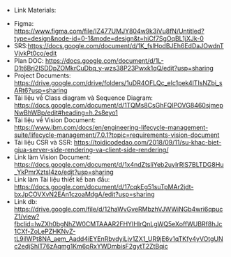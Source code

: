 - Link Materials:
+ Figma: https://www.figma.com/file/IZ477UMJY804w9k3iVu8fN/Untitled?type=design&node-id=0-1&mode=design&t=hiCf7SgOqBL1jXJk-0
+ SRS:https://docs.google.com/document/d/1K_fslHodBJEh6EdDaJOwdnTVjvkPt0co/edit
+ Plan DOC: https://docs.google.com/document/d/1L-D1t6Brj2ISDDpZOMkrCuDbq_y-wzs38P23Pwxk1qQ/edit?usp=sharing
+ Project Documents: https://drive.google.com/drive/folders/1uDR4OFLQc_elc1pek4lTIsNZbi_sARt6?usp=sharing
+ Tài liệu về Class diagram và Sequence Diagram: https://docs.google.com/document/d/1TQMs8CsGhFQIPOVG8460sjmepNwBhWBp/edit#heading=h.2s8eyo1
+ Tài liệu về Vision Document: https://www.ibm.com/docs/en/engineering-lifecycle-management-suite/lifecycle-management/7.0.1?topic=requirements-vision-document
+ Tài liệu CSR và SSR: https://toidicodedao.com/2018/09/11/su-khac-biet-giua-server-side-rendering-va-client-side-rendering/
+ Link làm Vision Document: https://docs.google.com/document/d/1x4ndZtsliYeb2uyIrRlS7BLTDG8Hu_YkPmrXztsI4zo/edit?usp=sharing
+ Link làm Tài liệu thiết kế ban đầu: https://docs.google.com/document/d/17cqkEg51suTpMAr2jdt-bxJpCOVXvN2EAn1czoaMdgA/edit?usp=sharing
+ Link db: https://drive.google.com/file/d/12haWvGveRMbzhVJWWiNGb4wri6qpucZ1/view?fbclid=IwZXh0bgNhZW0CMTAAAR2FHYIHIrQnLgWQ5eXoffWUBRf8hJc1CXf-ZoLePZHKNvZ-tL9ilWPt8NA_aem_Aadd4iEYEnRbvdyiLjv1ZX1_UR9jE6v1qTKfy4yVOtgUNc2edjShlT76zAqmg1Km6pRxYWDmbisF2gytT2ZtBqic
